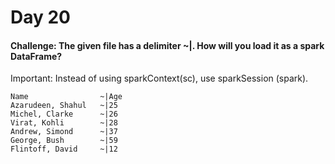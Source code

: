 # Day 20

#### Challenge: The given file has a delimiter ~|. How will you load it as a spark DataFrame?

Important: Instead of using sparkContext(sc), use sparkSession (spark).
```
Name                ~|Age  
Azarudeen, Shahul   ~|25  
Michel, Clarke      ~|26  
Virat, Kohli        ~|28  
Andrew, Simond      ~|37  
George, Bush        ~|59  
Flintoff, David     ~|12  
```